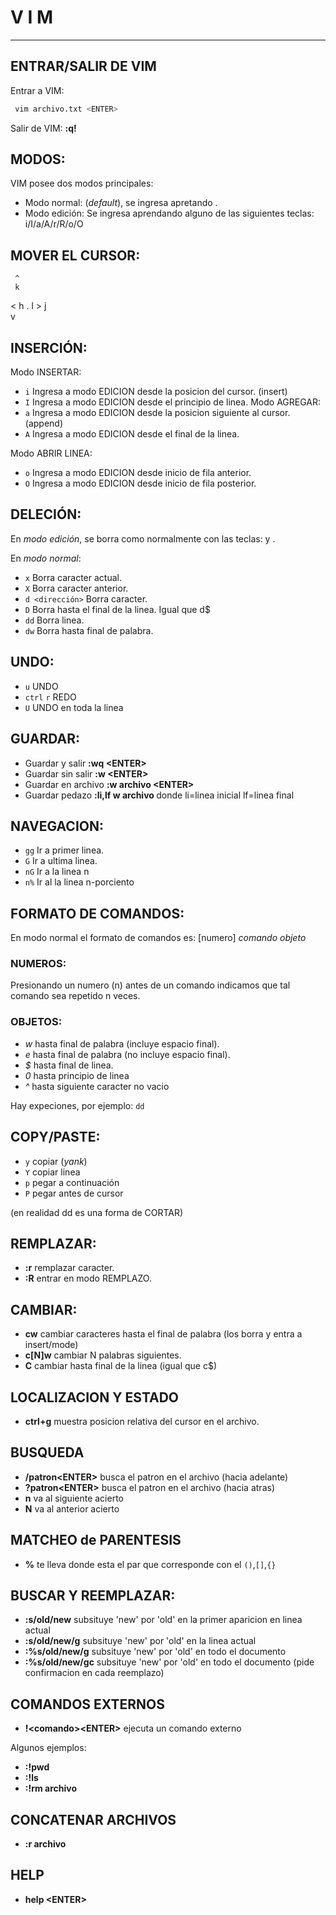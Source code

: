 # V I M

>

---

## ENTRAR/SALIR DE VIM
Entrar a VIM: 
```bash
 vim archivo.txt <ENTER>
```

Salir de VIM: 
**:q! <ENTER>** 

## MODOS:
VIM posee dos modos principales:
- Modo normal: (*default*), se ingresa apretando <ESC>.
- Modo edición:	Se ingresa aprendando alguno de las siguientes teclas: i/I/a/A/r/R/o/O

## MOVER EL CURSOR: 

     ^
     k		    
< h  .  l >	
     j		
     v

## INSERCIÓN:
Modo INSERTAR:
- ``i`` Ingresa a modo EDICION desde la posicion del cursor. (insert)
- ``I`` Ingresa a modo EDICION desde el principio de linea.
Modo AGREGAR:
- ``a`` Ingresa a modo EDICION desde la posicion siguiente al cursor. (append)
- ``A`` Ingresa a modo EDICION desde el final de la linea.

Modo ABRIR LINEA:
- ``o`` Ingresa a modo EDICION desde inicio de fila anterior.
- ``O`` Ingresa a modo EDICION desde inicio de fila posterior.		

## DELECIÓN:
En *modo edición*, se borra como normalmente con las teclas: *<supr>* y *<del>*.

En *modo normal*:
- ``x`` Borra caracter actual.
- ``X`` Borra caracter anterior.
- ``d <dirección>`` Borra caracter.
- ``D`` Borra hasta el final de la linea. Igual que d$
- ``dd`` Borra linea.
- ``dw`` Borra hasta final de palabra.

## UNDO:
- ``u`` UNDO
- ``ctrl`` ``r`` REDO
- ``U`` UNDO en toda la linea

## GUARDAR:

- Guardar y salir    **:wq \<ENTER\>**
- Guardar sin salir  **:w  \<ENTER\>**	
- Guardar en archivo **:w archivo \<ENTER\>**
- Guardar pedazo     **:li,lf w archivo <ENTER>** donde li=linea inicial lf=linea final 

## NAVEGACION:
- ``gg`` Ir a primer linea.
- ``G``	 Ir a ultima linea.
- ``nG`` Ir a la linea n
- ``n%`` Ir al la linea n-porciento 

## FORMATO DE COMANDOS:
En modo normal el formato de comandos es:
 [numero] *comando* *objeto*

### NUMEROS:
Presionando un numero (n) antes de un comando indicamos que tal comando sea repetido n veces.

### OBJETOS:
- *w* hasta final de palabra (incluye espacio final).
- *e* hasta final de palabra (no incluye espacio final).
- *$* hasta final de linea.
- *0* hasta principio de linea
- *^* hasta siguiente caracter no vacio

Hay expeciones, por ejemplo: ``dd``
		
## COPY/PASTE:
- ``y``	copiar (*yank*)
- ``Y``	copiar linea
- ``p``	pegar a continuación
- ``P``	pegar antes de cursor

(en realidad dd es una forma de CORTAR)
## REMPLAZAR:
- **:r** remplazar caracter.
- **:R** entrar en modo REMPLAZO.

## CAMBIAR:
- **cw**	cambiar caracteres hasta el final de palabra (los borra y entra a insert/mode)
- **c[N]w**	cambiar N palabras siguientes.
- **C**	cambiar hasta final de la linea (igual que c$)

## LOCALIZACION Y ESTADO
- **ctrl+g** 	muestra posicion relativa del cursor en el archivo.

## BUSQUEDA

- **/patron\<ENTER\>**	busca el patron en el archivo (hacia adelante)
- **?patron\<ENTER\>**	busca el patron en el archivo (hacia atras)
- **n** va al siguiente acierto		
- **N**	va al anterior  acierto

## MATCHEO de PARENTESIS
- **%**	te lleva donde esta el par que corresponde con el ``()``,``[]``,``{}``		
## BUSCAR Y REEMPLAZAR:

- **:s/old/new** subsituye 'new' por 'old' en la primer aparicion en linea actual
- **:s/old/new/g** subsituye 'new' por 'old' en la linea actual
- **:%s/old/new/g**	subsituye 'new' por 'old' en todo el documento
- **:%s/old/new/gc** subsituye 'new' por 'old' en todo el documento (pide confirmacion en cada reemplazo)

## COMANDOS EXTERNOS

- **!\<comando\>\<ENTER\>** ejecuta un comando externo

Algunos ejemplos:
- **:!pwd**
- **:!ls**
- **:!rm archivo**

## CONCATENAR ARCHIVOS
- **:r archivo**

## HELP
- **help \<ENTER\>**
